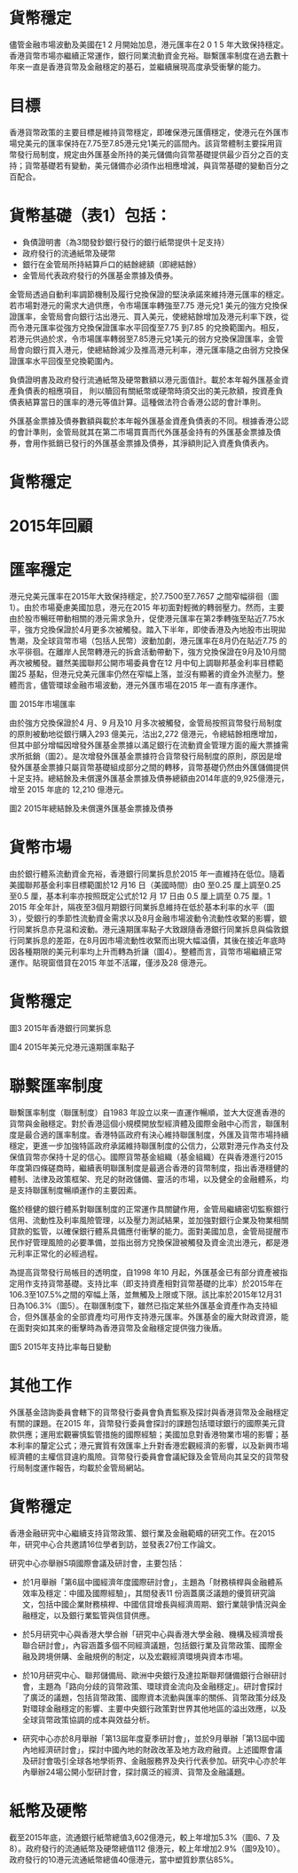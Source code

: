 # 貨幣穩定

儘管金融市場波動及美國在1 2 月開始加息，港元匯率在2 0 1 5 年大致保持穩定。香港貨幣市場亦繼續正常運作，銀行同業流動資金充裕。聯繫匯率制度在過去數十年來一直是香港貨幣及金融穩定的基石，並繼續展現高度承受衝擊的能力。

# 目標

香港貨幣政策的主要目標是維持貨幣穩定，即確保港元匯價穩定，使港元在外匯市場兌美元的匯率保持在7.75至7.85港元兌1美元的區間內。該貨幣體制主要採用貨幣發行局制度，規定由外匯基金所持的美元儲備向貨幣基礎提供最少百分之百的支持；貨幣基礎若有變動，美元儲備亦必須作出相應增減，與貨幣基礎的變動百分之百配合。

# 貨幣基礎（表1）包括：

* 負債證明書（為3間發鈔銀行發行的銀行紙幣提供十足支持）
* 政府發行的流通紙幣及硬幣
* 銀行在金管局所持結算戶口的結餘總額（即總結餘）
* 金管局代表政府發行的外匯基金票據及債券。

金管局透過自動利率調節機制及履行兌換保證的堅決承諾來維持港元匯率的穩定。若市場對港元的需求大過供應，令市場匯率轉強至7.75 港元兌1 美元的強方兌換保證匯率，金管局會向銀行沽出港元、買入美元，使總結餘增加及港元利率下跌，從而令港元匯率從強方兌換保證匯率水平回復至7.75 到7.85 的兌換範圍內。相反，若港元供過於求，令市場匯率轉弱至7.85港元兌1美元的弱方兌換保證匯率，金管局會向銀行買入港元，使總結餘減少及推高港元利率，港元匯率隨之由弱方兌換保證匯率水平回復至兌換範圍內。

負債證明書及政府發行流通紙幣及硬幣數額以港元面值計。載於本年報外匯基金資產負債表的相應項目， 則以贖回有關紙幣或硬幣時須交出的美元款額，按資產負債表結算當日的匯率的港元等值計算。這種做法符合香港公認的會計準則。

外匯基金票據及債券數額與載於本年報外匯基金資產負債表的不同。根據香港公認的會計準則，金管局就其在第二市場買賣而代外匯基金持有的外匯基金票據及債券，會用作抵銷已發行的外匯基金票據及債券，其淨額則記入資產負債表內。

# 貨幣穩定

# 2015年回顧

# 匯率穩定

港元兌美元匯率在2015年大致保持穩定，於7.7500至7.7657 之間窄幅徘徊（圖1）。由於市場憂慮美國加息，港元在2015 年初面對輕微的轉弱壓力。然而，主要由於股市暢旺帶動相關的港元需求急升，促使港元匯率在第2季轉強至貼近7.75水平，強方兌換保證於4月更多次被觸發。踏入下半年，即使香港及內地股市出現拋售潮，及全球貨幣市場（包括人民幣）波動加劇，港元匯率在8月仍在貼近7.75 的水平徘徊。在離岸人民幣轉港元的拆倉活動帶動下，強方兌換保證在9月及10月間再次被觸發。雖然美國聯邦公開市場委員會在12 月中旬上調聯邦基金利率目標範圍25 基點，但港元兌美元匯率仍然在窄幅上落，並沒有顯著的資金外流壓力。整體而言，儘管環球金融市場波動，港元外匯市場在2015 年一直有序運作。

圖 2015年市場匯率

由於強方兌換保證於4 月、9 月及10 月多次被觸發，金管局按照貨幣發行局制度的原則被動地從銀行購入293 億美元，沽出2,272 億港元，令總結餘相應增加，但其中部分增幅因增發外匯基金票據以滿足銀行在流動資金管理方面的龐大票據需求所抵銷（圖2）。是次增發外匯基金票據符合貨幣發行局制度的原則，原因是增發外匯基金票據只屬貨幣基礎組成部分之間的轉移，貨幣基礎仍然由外匯儲備提供十足支持。總結餘及未償還外匯基金票據及債券總額由2014年底的9,925億港元，增至 2015 年底的 12,210 億港元。

圖2 2015年總結餘及未償還外匯基金票據及債券

# 貨幣市場

由於銀行體系流動資金充裕，香港銀行同業拆息於2015 年一直維持在低位。隨着美國聯邦基金利率目標範圍於12 月16 日（美國時間）由0 至0.25 厘上調至0.25 至0.5 厘，基本利率亦按照既定公式於12 月 17 日由 0.5 厘上調至 0.75 厘。1  2015 年全年計，隔夜至3個月期銀行同業拆息維持在低於基本利率的水平（圖3），受銀行的季節性流動資金需求以及8月金融市場波動令流動性收緊的影響，銀行同業拆息亦見温和波動。港元遠期匯率點子大致跟隨香港銀行同業拆息與倫敦銀行同業拆息的差距，在8月因市場流動性收緊而出現大幅溢價，其後在接近年底時因各種期限的美元利率均上升而轉為折讓（圖4）。整體而言，貨幣市場繼續正常運作。貼現窗借貸在2015 年並不活躍，僅涉及28 億港元。

# 貨幣穩定

圖3 2015年香港銀行同業拆息

圖4 2015年美元兌港元遠期匯率點子

# 聯繫匯率制度

聯繫匯率制度（聯匯制度）自1983 年設立以來一直運作暢順，並大大促進香港的貨幣與金融穩定。對於香港這個小規模開放型經濟體及國際金融中心而言，聯匯制度是最合適的匯率制度。香港特區政府有決心維持聯匯制度，外匯及貨幣市場持續穩定，更進一步加強特區政府承諾維持聯匯制度的公信力，公眾對港元作為支付及保值貨幣亦保持十足的信心。國際貨幣基金組織（基金組織）在與香港進行2015 年度第四條磋商時，繼續表明聯匯制度是最適合香港的貨幣制度，指出香港穩健的體制、法律及政策框架、充足的財政儲備、靈活的市場，以及健全的金融體系，均是支持聯匯制度暢順運作的主要因素。

鑑於穩健的銀行體系對聯匯制度的正常運作具關鍵作用，金管局繼續密切監察銀行信用、流動性及利率風險管理，以及壓力測試結果，並加強對銀行企業及物業相關貸款的監管，以確保銀行體系具備應付衝擊的能力。面對美國加息，金管局提醒市民作好管理風險的必要準備，並指出弱方兌換保證被觸發及資金流出港元，都是港元利率正常化的必經過程。

為提高貨幣發行局帳目的透明度，自1998 年10 月起，外匯基金已有部分資產被指定用作支持貨幣基礎。支持比率（即支持資產相對貨幣基礎的比率）於2015年在106.3至107.5%之間的窄幅上落，並無觸及上限或下限。該比率於2015年12月31日為106.3%（圖5）。在聯匯制度下，雖然已指定某些外匯基金資產作為支持組合，但外匯基金的全部資產均可用作支持港元匯率。外匯基金的龐大財政資源，能在面對突如其來的衝擊時為香港貨幣及金融穩定提供強力後盾。

圖5 2015年支持比率每日變動

# 其他工作

外匯基金諮詢委員會轄下的貨幣發行委員會負責監察及探討與香港貨幣及金融穩定有關的課題。在2015 年，貨幣發行委員會探討的課題包括環球銀行的國際美元貸款供應；運用宏觀審慎監管措施的國際經驗；美國加息對香港物業市場的影響；基本利率的釐定公式；港元實質有效匯率上升對香港宏觀經濟的影響，以及新興市場經濟體的主權信貸違約風險。貨幣發行委員會會議紀錄及金管局向其呈交的貨幣發行局制度運作報告，均載於金管局網站。

# 貨幣穩定

香港金融研究中心繼續支持貨幣政策、銀行業及金融範疇的研究工作。在2015 年，研究中心合共邀請16位學者到訪，並發表27份工作論文。

研究中心亦舉辦5項國際會議及研討會，主要包括：

* 於1月舉辦「第6屆中國經濟年度國際研討會」，主題為「財務槓桿與金融體系效率及穩定：中國及國際經驗」，其間發表11 份涵蓋廣泛議題的優質研究論文，包括中國企業財務槓桿、中國信貸增長與經濟周期、銀行業競爭情況與金融穩定，以及銀行業監管與信貸供應。
* 於5月研究中心與香港大學合辦「研究中心與香港大學金融、機構及經濟增長聯合研討會」，內容涵蓋多個不同經濟議題，包括銀行業及貨幣政策、國際金融及跨境併購、金融規例的制定，以及宏觀經濟環境與資本市場。
* 於10月研究中心、聯邦儲備局、歐洲中央銀行及達拉斯聯邦儲備銀行合辦研討會，主題為「路向分歧的貨幣政策、環球資金流向及金融穩定」。研討會探討了廣泛的議題，包括貨幣政策、國際資本流動與匯率的關係、貨幣政策分歧及對環球金融穩定的影響、主要中央銀行政策對世界其他地區的溢出效應，以及全球貨幣政策協調的成本與效益分析。

* 研究中心亦於8月舉辦「第13屆年度夏季研討會」，並於9月舉辦「第13屆中國內地經濟研討會」，探討中國內地的財政改革及地方政府融資。上述國際會議及研討會吸引全球各地學術界、金融服務界及央行代表參加。研究中心亦於年內舉辦24場公開小型研討會，探討廣泛的經濟、貨幣及金融議題。

# 紙幣及硬幣

截至2015年底，流通銀行紙幣總值3,602億港元，較上年增加5.3%（圖6、7 及8）。政府發行的流通紙幣及硬幣總值112 億港元，較上年增加2.9%（圖9及10）。政府發行的10港元流通紙幣總值40億港元，當中塑質鈔票佔85%。
